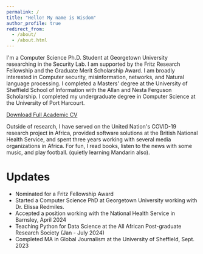 ```yaml
---
permalink: /
title: "Hello! My name is Wisdom"
author_profile: true
redirect_from: 
  - /about/
  - /about.html
---
```


I'm a Computer Science Ph.D. Student at Georgetown University researching in the Security Lab. I am supported by the Fritz Research Fellowship and the Graduate Merit Scholarship Award. I am broadly interested in Computer security, misinformation, networks, and Natural language processing. I completed a Masters' degree at the University of Sheffield School of Information with the Allan and Nesta Ferguson Scholarship. I completed my undergraduate degree in Computer Science at the University of Port Harcourt.

[Download Full Academic CV](https://drive.google.com/file/d/1BZ97fQaTAqNLp8YUHXfC4tKxV0l9kieQ/view?usp=drive_link)

Outside of research, I have served on the United Nation's COVID-19 research project in Africa, provided software solutions at the British National Health Service, and spent three years working with several media organizations in Africa. For fun, I read books, listen to the news with some music, and play football. (quietly learning Mandarin also).

Updates
======
*  Nominated for a Fritz Fellowship Award
*  Started a Computer Science PhD at Georgetown University working with Dr. Elissa Redmiles.
*  Accepted a position working with the National Health Service in Barnsley, April 2024
*  Teaching Python for Data Science at the All African Post-graduate Research Society (Jan - July 2024)
*  Completed MA in Global Journalism at the University of Sheffield, Sept. 2023
